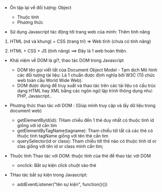 - Ôn tập lại về đối tượng: Object

  - Thuộc tính
  - Phương thức

- Sử dụng Javascript tác động tới trang web của mình: Thêm tính năng

1. HTML (nd và khung) + CSS (trang trí) => Web tĩnh (chưa có tính năng)

2. HTML + CSS + JS (tính năng) ==> Đây là 1 web hoàn thiện.

- Khái niệm về DOM là gì?, thao tác DOM trong Javascript

  - DOM tên gọi viết tắt của Document Object Model - Tạm dịch Mô hình các đối tượng tài liệu: Là 1 chuẩn được định nghĩa bởi W3C (Tổ chức web toàn cầu World Wide Web).
  - DOM được dùng để truy xuất và thao tác trên các tài liệu có cấu trúc dạng HTML hay XML bằng các ngôn ngữ lập trình thông dụng như: PHP, Javascript..

- Phương thức thao tác với DOM : (Giúp mình truy cập và lấy dữ liệu trong document web)

  - getElementById(id): THam chiếu đến 1 thẻ duy nhất có thuộc tính id giống với id cần tìm
  - getElementByTagName(tagname): Tham chiếu tới tất cả các thẻ có thuộc tính tagName giống với tên thẻ cần tìm
  - querySelector(id or class): Tham chiếu tới thẻ nào có thuộc tính id or clas giống với tên id or class mình cần tìm;

- Thuộc tính Thao tác với DOM: thuộc tính của thẻ để thao tác với DOM

  - onclick: Bắt sự kiện click chuột vào thẻ

- THao tác bắt sự kiện trong Javascript:
  - addEventListener("tên sự kiện", function(){})
